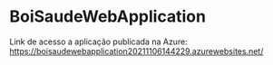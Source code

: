 # BoiSaudeWebApplication
Link de acesso a aplicação publicada na Azure: https://boisaudewebapplication20211106144229.azurewebsites.net/
